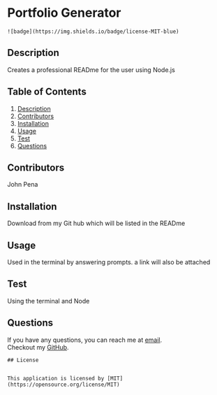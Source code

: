 
# Portfolio Generator

    ![badge](https://img.shields.io/badge/license-MIT-blue)
    

## Description
Creates a professional READme for the user using Node.js

## Table of Contents
1. [Description](#description)
2. [Contributors](#contributors)
3. [Installation](#installation)
4. [Usage](#usage)
5. [Test](#test)
6. [Questions](#questions)

## Contributors
John Pena

## Installation
Download from my Git hub which will be listed in the READme

## Usage
Used in the terminal by answering prompts. a link will also be attached

## Test
Using the terminal and Node

## Questions
If you have any questions, you can reach me at [email](mailto:jmp1495@gmail.com). 
<br />
Checkout my [GitHub](https://github.com/John-Pena).


    ## License
    

    This application is licensed by [MIT](https://opensource.org/license/MIT)
    
